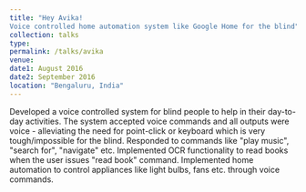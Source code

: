 ```yaml
---
title: "Hey Avika!
Voice controlled home automation system like Google Home for the blind"
collection: talks
type: 
permalink: /talks/avika
venue: 
date1: August 2016 
date2: September 2016
location: "Bengaluru, India"
---
```


Developed a voice controlled system for blind people to help in their day-to-day activities.
The system accepted voice commands and all outputs were voice - alleviating the need
for point-click or keyboard which is very tough/impossible for the blind. Responded to commands like "play music", "search for", "navigate" etc. Implemented OCR functionality to read books when the user issues "read book"
command. Implemented home automation to control appliances like light bulbs, fans etc. through voice commands.